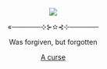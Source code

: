 <p align="center">
  <img src="https://github.com/user-attachments/assets/78ff873b-1d00-4dc0-9c6a-ac08b92ee5fe">
</p>
<p align="center">«──────⊹⊱✫⊰⊹──────</p>
<p align="center">Was forgiven, but forgotten</p>
<p align="center">
  <a href="https://github.com/LovesickObsession">A curse</a>
</p>

